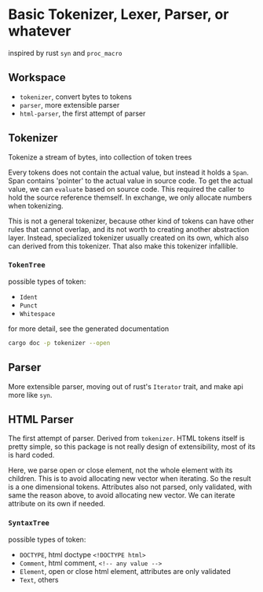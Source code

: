 # Basic Tokenizer, Lexer, Parser, or whatever

inspired by rust `syn` and `proc_macro`

## Workspace

- `tokenizer`, convert bytes to tokens
- `parser`, more extensible parser
- `html-parser`, the first attempt of parser

## Tokenizer

Tokenize a stream of bytes, into collection of token trees

Every tokens does not contain the actual value, but instead it holds a `Span`. Span contains 'pointer' to
the actual value in source code. To get the actual value, we can `evaluate` based on source code. This required
the caller to hold the source reference themself. In exchange, we only allocate numbers when tokenizing.

This is not a general tokenizer, because other kind of tokens can have other rules that cannot overlap,
and its not worth to creating another abstraction layer. Instead, specialized tokenizer usually created
on its own, which also can derived from this tokenizer. That also make this tokenizer infallible.

### `TokenTree`

possible types of token:

- `Ident`
- `Punct`
- `Whitespace`

for more detail, see the generated documentation

```bash
cargo doc -p tokenizer --open
```

## Parser

More extensible parser, moving out of rust's `Iterator` trait, and make api more like `syn`.

## HTML Parser

The first attempt of parser. Derived from `tokenizer`. HTML tokens itself is pretty simple, so this package is not
really design of extensibility, most of its is hard coded.

Here, we parse open or close element, not the whole element with its children. This is to avoid allocating
new vector when iterating. So the result is a one dimensional tokens. Attributes also not parsed, only validated,
with same the reason above, to avoid allocating new vector. We can iterate attribute on its own if needed.

### `SyntaxTree`

possible types of token:

- `DOCTYPE`, html doctype `<!DOCTYPE html>`
- `Comment`, html comment, `<!-- any value -->`
- `Element`, open or close html element, attributes are only validated
- `Text`, others


